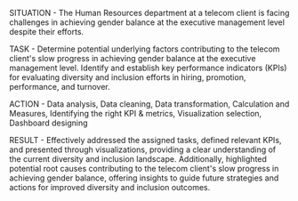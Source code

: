 SITUATION - The Human Resources department at a telecom client is facing challenges in achieving gender balance at the executive management level despite their efforts.

TASK - Determine potential underlying factors contributing to the telecom client's slow progress in achieving gender balance at the executive management level.
Identify and establish key performance indicators (KPIs) for evaluating diversity and inclusion efforts in hiring, promotion, performance, and turnover.

ACTION - Data analysis,
Data cleaning,
Data transformation,
Calculation and Measures,
Identifying the right KPI & metrics,
Visualization selection,
Dashboard designing

RESULT - Effectively addressed the assigned tasks, defined relevant KPIs, and presented through visualizations, providing a clear understanding of the current diversity and inclusion
landscape. Additionally, highlighted potential root causes contributing to the telecom client's slow progress in achieving gender balance, offering insights to guide future strategies
and actions for improved diversity and inclusion outcomes.
